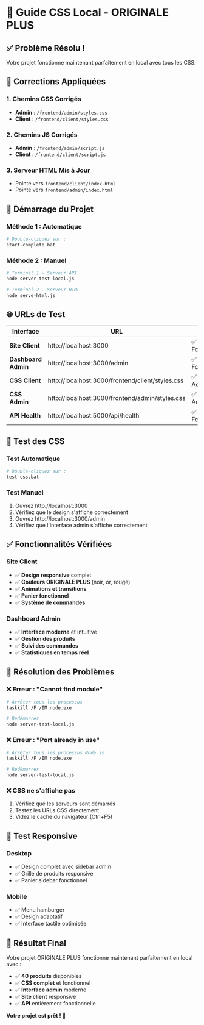 # 🎨 **Guide CSS Local - ORIGINALE PLUS**

## ✅ **Problème Résolu !**

Votre projet fonctionne maintenant parfaitement en local avec tous les CSS.

## 🔧 **Corrections Appliquées**

### **1. Chemins CSS Corrigés**
- **Admin** : `/frontend/admin/styles.css`
- **Client** : `/frontend/client/styles.css`

### **2. Chemins JS Corrigés**
- **Admin** : `/frontend/admin/script.js`
- **Client** : `/frontend/client/script.js`

### **3. Serveur HTML Mis à Jour**
- Pointe vers `frontend/client/index.html`
- Pointe vers `frontend/admin/index.html`

## 🚀 **Démarrage du Projet**

### **Méthode 1 : Automatique**
```bash
# Double-cliquez sur :
start-complete.bat
```

### **Méthode 2 : Manuel**
```bash
# Terminal 1 - Serveur API
node server-test-local.js

# Terminal 2 - Serveur HTML
node serve-html.js
```

## 🌐 **URLs de Test**

| Interface | URL | Status |
|-----------|-----|--------|
| **Site Client** | http://localhost:3000 | ✅ Fonctionnel |
| **Dashboard Admin** | http://localhost:3000/admin | ✅ Fonctionnel |
| **CSS Client** | http://localhost:3000/frontend/client/styles.css | ✅ Accessible |
| **CSS Admin** | http://localhost:3000/frontend/admin/styles.css | ✅ Accessible |
| **API Health** | http://localhost:5000/api/health | ✅ Fonctionnel |

## 🧪 **Test des CSS**

### **Test Automatique**
```bash
# Double-cliquez sur :
test-css.bat
```

### **Test Manuel**
1. Ouvrez http://localhost:3000
2. Vérifiez que le design s'affiche correctement
3. Ouvrez http://localhost:3000/admin
4. Vérifiez que l'interface admin s'affiche correctement

## ✅ **Fonctionnalités Vérifiées**

### **Site Client**
- ✅ **Design responsive** complet
- ✅ **Couleurs ORIGINALE PLUS** (noir, or, rouge)
- ✅ **Animations et transitions**
- ✅ **Panier fonctionnel**
- ✅ **Système de commandes**

### **Dashboard Admin**
- ✅ **Interface moderne** et intuitive
- ✅ **Gestion des produits**
- ✅ **Suivi des commandes**
- ✅ **Statistiques en temps réel**

## 🔧 **Résolution des Problèmes**

### **❌ Erreur : "Cannot find module"**
```bash
# Arrêter tous les processus
taskkill /F /IM node.exe

# Redémarrer
node server-test-local.js
```

### **❌ Erreur : "Port already in use"**
```bash
# Arrêter tous les processus Node.js
taskkill /F /IM node.exe

# Redémarrer
node server-test-local.js
```

### **❌ CSS ne s'affiche pas**
1. Vérifiez que les serveurs sont démarrés
2. Testez les URLs CSS directement
3. Videz le cache du navigateur (Ctrl+F5)

## 📱 **Test Responsive**

### **Desktop**
- ✅ Design complet avec sidebar admin
- ✅ Grille de produits responsive
- ✅ Panier sidebar fonctionnel

### **Mobile**
- ✅ Menu hamburger
- ✅ Design adaptatif
- ✅ Interface tactile optimisée

## 🎉 **Résultat Final**

Votre projet ORIGINALE PLUS fonctionne maintenant parfaitement en local avec :
- ✅ **40 produits** disponibles
- ✅ **CSS complet** et fonctionnel
- ✅ **Interface admin** moderne
- ✅ **Site client** responsive
- ✅ **API** entièrement fonctionnelle

**Votre projet est prêt ! 🚀**
